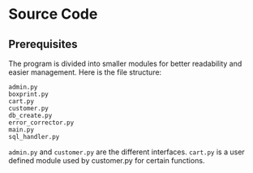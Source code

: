 # Source Code

## Prerequisites

The program is divided into smaller modules for better readability and easier management.
Here is the file structure:

```
admin.py
boxprint.py
cart.py
customer.py
db_create.py
error_corrector.py
main.py
sql_handler.py
```
`admin.py` and `customer.py` are the different interfaces. `cart.py` is a user defined module used by customer.py for certain functions.  
